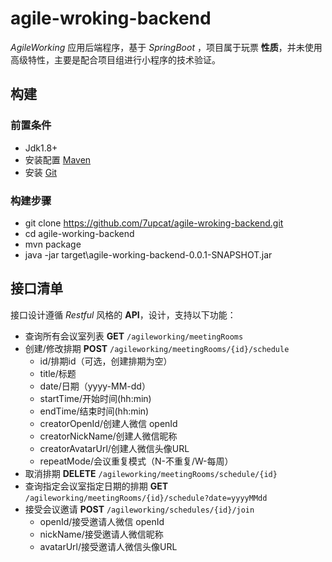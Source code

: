 # agile-wroking-backend

*AgileWorking* 应用后端程序，基于 *SpringBoot* ，项目属于玩票 **性质**，并未使用高级特性，主要是配合项目组进行小程序的技术验证。

## 构建

### 前置条件

- Jdk1.8+
- 安装配置 [Maven](http://maven.apache.org/install.html)
- 安装 [Git](https://git-scm.com/downloads)

### 构建步骤

- git clone https://github.com/7upcat/agile-wroking-backend.git
- cd agile-working-backend
- mvn package
- java -jar target\agile-working-backend-0.0.1-SNAPSHOT.jar

## 接口清单

接口设计遵循 *Restful* 风格的  **API**，设计，支持以下功能：

- 查询所有会议室列表  **GET** `/agileworking/meetingRooms`
- 创建/修改排期  **POST** `/agileworking/meetingRooms/{id}/schedule`
  + id/排期id（可选，创建排期为空）
  + title/标题
  + date/日期（yyyy-MM-dd）
  + startTime/开始时间(hh:min)
  + endTime/结束时间(hh:min)
  + creatorOpenId/创建人微信 openId
  + creatorNickName/创建人微信昵称
  + creatorAvatarUrl/创建人微信头像URL
  + repeatMode/会议重复模式（N-不重复/W-每周）
- 取消排期  **DELETE** `/agileworking/meetingRooms/schedule/{id}`
- 查询指定会议室指定日期的排期  **GET** `/agileworking/meetingRooms/{id}/schedule?date=yyyyMMdd`
- 接受会议邀请  **POST** `/agileworking/schedules/{id}/join`
  + openId/接受邀请人微信 openId
  + nickName/接受邀请人微信昵称
  + avatarUrl/接受邀请人微信头像URL